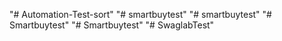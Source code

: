 "# Automation-Test-sort" 
"# smartbuytest" 
"# smartbuytest" 
"# Smartbuytest" 
"# Smartbuytest" 
"# SwaglabTest" 
